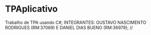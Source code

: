 # TPAplicativo 
Trabalho de TPA usando C#;
INTEGRANTES: GUSTAVO NASCIMENTO RODRIGUES (RM:37069) E DANIEL DIAS BUENO (RM:36979);
//
